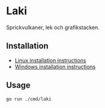 # Laki

Sprickvulkaner, lek och grafikstacken.

## Installation

* [Linux installation instructions](INSTALL_linux.md)
* [Windows installation instructions](INSTALL_windows.md)

## Usage

```bash
go run ./cmd/laki
```
